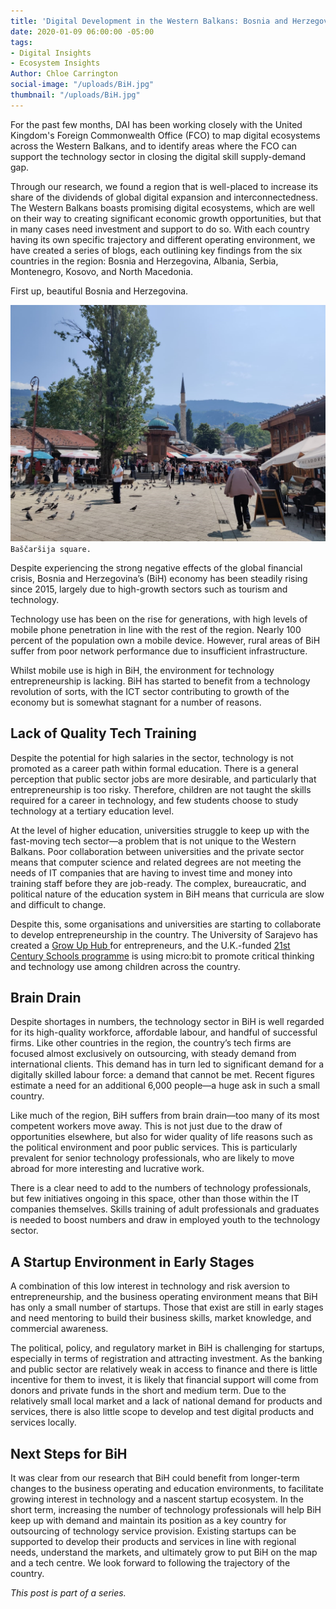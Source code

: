 ```yaml
---
title: 'Digital Development in the Western Balkans: Bosnia and Herzegovina'
date: 2020-01-09 06:00:00 -05:00
tags:
- Digital Insights
- Ecosystem Insights
Author: Chloe Carrington
social-image: "/uploads/BiH.jpg"
thumbnail: "/uploads/BiH.jpg"
---
```


For the past few months, DAI has been working closely with the United Kingdom's Foreign Commonwealth Office (FCO) to map digital ecosystems across the Western Balkans, and to identify areas where the FCO can support the technology sector in closing the digital skill supply-demand gap.

Through our research, we found a region that is well-placed to increase its share of the dividends of global digital expansion and interconnectedness. The Western Balkans boasts promising digital ecosystems, which are well on their way to creating significant economic growth opportunities, but that in many cases need investment and support to do so. With each country having its own specific trajectory and different operating environment, we have created a series of blogs, each outlining key findings from the six countries in the region: Bosnia and Herzegovina, Albania, Serbia, Montenegro, Kosovo, and North Macedonia.

First up, beautiful Bosnia and Herzegovina.

![BiH.jpg](/uploads/BiH.jpg)`Baščaršija square.`

<!--more-->

Despite experiencing the strong negative effects of the global financial crisis, Bosnia and Herzegovina’s (BiH) economy has been steadily rising since 2015, largely due to high-growth sectors such as tourism and technology.

Technology use has been on the rise for generations, with high levels of mobile phone penetration in line with the rest of the region. Nearly 100 percent of the population own a mobile device. However, rural areas of BiH suffer from poor network performance due to insufficient infrastructure.

Whilst mobile use is high in BiH, the environment for technology entrepreneurship is lacking. BiH has started to benefit from a technology revolution of sorts, with the ICT sector contributing to growth of the economy but is somewhat stagnant for a number of reasons.

## Lack of Quality Tech Training 

Despite the potential for high salaries in the sector, technology is not promoted as a career path within formal education. There is a general perception that public sector jobs are more desirable, and particularly that entrepreneurship is too risky. Therefore, children are not taught the skills required for a career in technology, and few students choose to study technology at a tertiary education level.

At the level of higher education, universities struggle to keep up with the fast-moving tech sector—a problem that is not unique to the Western Balkans. Poor collaboration between universities and the private sector means that computer science and related degrees are not meeting the needs of IT companies that are having to invest time and money into training staff before they are job-ready. The complex, bureaucratic, and political nature of the education system in BiH means that curricula are slow and difficult to change.

Despite this, some organisations and universities are starting to collaborate to develop entrepreneurship in the country. The University of Sarajevo has created a [Grow Up Hub ](https://www.unsa.ba/en/doga%C4%91aji/growup-business-innovation-hub-university-incubator-promotion)for entrepreneurs, and the U.K.-funded [21st Century Schools programme](https://www.britishcouncil.ba/en/programmes/education/21st-century-schools) is using micro:bit to promote critical thinking and technology use among children across the country.

## Brain Drain

Despite shortages in numbers, the technology sector in BiH is well regarded for its high-quality workforce, affordable labour, and handful of successful firms. Like other countries in the region, the country’s tech firms are focused almost exclusively on outsourcing, with steady demand from international clients. This demand has in turn led to significant demand for a digitally skilled labour force: a demand that cannot be met. Recent figures estimate a need for an additional 6,000 people—a huge ask in such a small country.

Like much of the region, BiH suffers from brain drain—too many of its most competent workers move away. This is not just due to the draw of opportunities elsewhere, but also for wider quality of life reasons such as the political environment and poor public services. This is particularly prevalent for senior technology professionals, who are likely to move abroad for more interesting and lucrative work.

There is a clear need to add to the numbers of technology professionals, but few initiatives ongoing in this space, other than those within the IT companies themselves. Skills training of adult professionals and graduates is needed to boost numbers and draw in employed youth to the technology sector.

## A Startup Environment in Early Stages

A combination of this low interest in technology and risk aversion to entrepreneurship, and the business operating environment means that BiH has only a small number of startups. Those that exist are still in early stages and need mentoring to build their business skills, market knowledge, and commercial awareness.

The political, policy, and regulatory market in BiH is challenging for startups, especially in terms of registration and attracting investment. As the banking and public sector are relatively weak in access to finance and there is little incentive for them to invest, it is likely that financial support will come from donors and private funds in the short and medium term. Due to the relatively small local market and a lack of national demand for products and services, there is also little scope to develop and test digital products and services locally.

## Next Steps for BiH

It was clear from our research that BiH could benefit from longer-term changes to the business operating and education environments, to facilitate growing interest in technology and a nascent startup ecosystem. In the short term, increasing the number of technology professionals will help BiH keep up with demand and maintain its position as a key country for outsourcing of technology service provision. Existing startups can be supported to develop their products and services in line with regional needs, understand the markets, and ultimately grow to put BiH on the map and a tech centre. We look forward to following the trajectory of the country.

*This post is part of a series.*